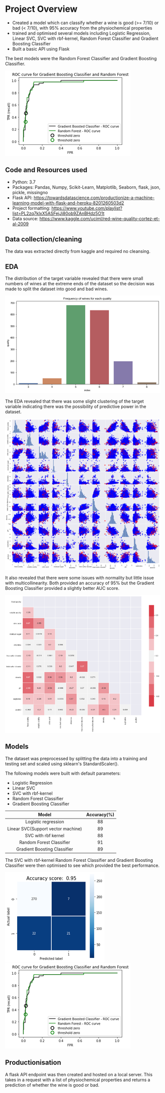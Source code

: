 # Project Overview

* Created a model which can classify whether a wine is good (>= 7/10) or bad (< 7/10), with 95% accuracy from the physiochemical properties
* trained and optimised several models including Logistic Regression, Linear SVC, SVC with rbf-kernel, Random Forest Classifier and Gradient Boosting Classifier
* Built a basic API using Flask

The best models were the Random Forest Classifier and Gradient Boosting Classifier.

![alt text](https://github.com/Luk390/wine_project/blob/master/images/roc_curve.png "ROC curve for RFC and GBC")

## Code and Resources used

* Python: 3.7
* Packages: Pandas, Numpy, Scikit-Learn, Matplotlib, Seaborn, flask, json, pickle, missingno
* Flask API: https://towardsdatascience.com/productionize-a-machine-learning-model-with-flask-and-heroku-8201260503d2
* Project formatting: https://www.youtube.com/playlist?list=PL2zq7klxX5ASFejJj80ob9ZAnBHdz5O1t
* Data source: https://www.kaggle.com/uciml/red-wine-quality-cortez-et-al-2009

## Data collection/cleaning

The data was extracted directly from kaggle and required no cleansing.

## EDA

The distribution of the target variable revealed that there were small numbers of wines at the extreme ends of the dataset so the decision was made to split the dataset into good and bad wines. 

![alt text](https://github.com/Luk390/wine_project/blob/master/images/quality%20bar%20plot.png "Bar plot of quality")

The EDA revealed that there was some slight clustering of the target variable indicating there was the possibility of predictive power in the dataset.

![alt text](https://github.com/Luk390/wine_project/blob/master/images/scatter%20matrix%20of%20independent%20variables.png "Scatter Matrix of Independent Variables")

It also revealed that there were some issues with normality but little issue with multicollinearity. Both provided an accuracy of 95% but the Gradient Boosting Classifier provided a slightly better AUC score.



![alt text](https://github.com/Luk390/wine_project/blob/master/images/heatmap%20of%20correlations.png "Heatmap of correlations between variables")

## Models

The dataset was preprocessed by splitting the data into a training and testing set and scaled using sklearn's StandardScaler().

The following models were built with default parameters:
* Logistic Regression
* Linear SVC
* SVC with rbf-kernel
* Random Forest Classifier
* Gradient Boosting Classifier

|  Model                             | Accuracy(%) |
| :--------------------------------: | :---------: |
| Logistic regression                | 88          |
| Linear SVC(Support vector machine) | 89          |
| SVC with rbf kernel                | 88          |
| Random Forest Classifier           | 91          |
| Gradient Boosting Classifier       | 89          |

The SVC with rbf-kernel Random Forest Classifier and Gradient Boosting Classifier were then optimised to see which provided the best performance.

![alt text](https://github.com/Luk390/wine_project/blob/master/images/gbc_confusion_matrix.png "Confusion matrix of Gradient Boosting Classifier")
![alt text](https://github.com/Luk390/wine_project/blob/master/images/roc_curve.png "ROC curve for RFC and GBC")

## Productionisation

A flask API endpoint was then created and hosted on a local server. This takes in a request with a list of physiochemical properties and returns a prediction of whether the wine is good or bad.
